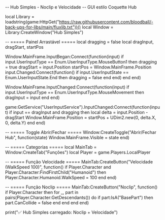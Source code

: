 -- Hub Simples - Noclip e Velocidade
-- GUI estilo Coquette Hub

local Library = loadstring(game:HttpGet("https://raw.githubusercontent.com/bloodball/-back-ups-for-libs/main/fluxlib.txt"))()
local Window = Library:CreateWindow("Hub Simples")

-- ===== Painel Arrastável =====
local dragging = false
local dragInput, dragStart, startPos

Window.MainFrame.InputBegan:Connect(function(input)
    if input.UserInputType == Enum.UserInputType.MouseButton1 then
        dragging = true
        dragStart = input.Position
        startPos = Window.MainFrame.Position
        input.Changed:Connect(function()
            if input.UserInputState == Enum.UserInputState.End then
                dragging = false
            end
        end)
    end
end)

Window.MainFrame.InputChanged:Connect(function(input)
    if input.UserInputType == Enum.UserInputType.MouseMovement then
        dragInput = input
    end
end)

game:GetService("UserInputService").InputChanged:Connect(function(input)
    if input == dragInput and dragging then
        local delta = input.Position - dragStart
        Window.MainFrame.Position = startPos + UDim2.new(0, delta.X, 0, delta.Y)
    end
end)

-- ===== Toggle Abrir/Fechar =====
Window:CreateToggle("Abrir/Fechar Hub", function(state)
    Window.MainFrame.Visible = state
end)

-- ===== Categorias =====
local MainTab = Window:CreateTab("Funções")
local Player = game.Players.LocalPlayer

-- ===== Função Velocidade =====
MainTab:CreateButton("Velocidade (WalkSpeed 100)", function()
    if Player.Character and Player.Character:FindFirstChild("Humanoid") then
        Player.Character.Humanoid.WalkSpeed = 100
    end
end)

-- ===== Função Noclip =====
MainTab:CreateButton("Noclip", function()
    if Player.Character then
        for _, part in pairs(Player.Character:GetDescendants()) do
            if part:IsA("BasePart") then
                part.CanCollide = false
            end
        end
    end
end)

print("✅ Hub Simples carregado: Noclip + Velocidade")
